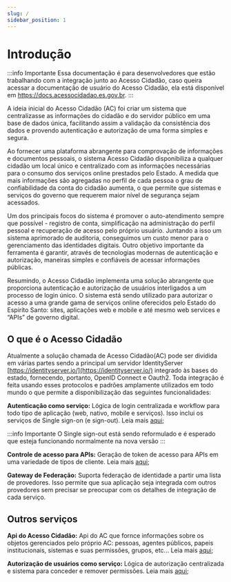 ```yaml
---
slug: /
sidebar_position: 1
---
```


# Introdução 

:::info Importante
Essa documentação é para desenvolvedores que estão trabalhando com a integração junto ao Acesso Cidadão, caso queira acessar a documentação de usuário do Acesso Cidadão, ela está disponível em https://docs.acessocidadao.es.gov.br.
:::

A ideia inicial do Acesso Cidadão (AC) foi criar um sistema que centralizasse as informações do cidadão e do servidor público em uma base de dados única, facilitando assim a validação da consistência dos dados e provendo autenticação e autorização de uma forma simples e segura. 

Ao fornecer uma plataforma abrangente para comprovação de informações e documentos pessoais, o sistema Acesso Cidadão disponibiliza a qualquer cidadão um local único e centralizado com as informações necessárias para o consumo dos serviços online prestados pelo Estado. A medida que mais informações são agregadas no perfil de cada pessoa o grau de confiabilidade da conta do cidadão aumenta, o que permite que sistemas e serviços do governo que requerem maior nível de segurança sejam acessados.

Um dos principais focos do sistema é promover o auto-atendimento sempre que possível - registro de conta, simplificação na administração do perfil pessoal e recuperação de acesso pelo próprio usuário. Juntando a isso um sistema aprimorado de auditoria, conseguimos um custo menor para o gerenciamento das identidades digitais. Outro objetivo importante da ferramenta é garantir, através de tecnologias modernas de autenticação e autorização, maneiras simples e confiáveis de acessar informações públicas. 

Resumindo, o Acesso Cidadão implementa uma solução abrangente que proporciona autenticação e autorização de usuários interligados a um processo de login único. O sistema está sendo utilizado para autorizar o acesso a uma grande gama de serviços online oferecidos pelo Estado do Espiríto Santo: sites, aplicações web e mobile e até mesmo web services e “APIs” de governo digital.

## O que é o Acesso Cidadão

Atualmente a solução chamada de Acesso Cidadão(AC) pode ser dividida em várias partes sendo a principal um servidor IdentityServer [https://identityserver.io/](https://identityserver.io/) integrado às bases do estado, fornecendo, portanto, OpenID Connect e Oauth2. Toda integração é feita usando esses protocolos e padrões amplamente utilizados em todo mundo o que permite a disponibilização das seguintes funcionalidades:

**Autenticação como serviço:** 
Lógica de login centralizada e workflow para todo tipo de aplicação (web, nativo, mobile e serviços). Isso inclui os serviços de Single sign-on (e sign-out). Leia mais [aqui](./AutenticacaoUsuarios/ComoGerarToken.md);

:::info Importante
 O Single sign-out está sendo reformulado e é esperado que esteja funcionando normalmente na nova versão
:::

**Controle de acesso para APIs:** 
Geração de token de acesso para APIs em uma variedade de tipos de cliente. Leia mais [aqui](./AutorizacaoSistemas/ComoGerarToken.md);

**Gateway de Federação:**
Suporta federação de identidade a partir uma lista de provedores. Isso permite que sua aplicação seja integrada com outros provedores sem precisar se preocupar com os detalhes de integração de cada serviço.

## Outros serviços

**Api do Acesso Cidadão:**
Api do AC que fornce informações sobre os objetos gerenciados pelo próprio AC: pessoas, agentes públicos, papeis institucionais, sistemas e suas permissões, grupos, etc... Leia mais [aqui](./Api/ApiAcessoCidadao.md);

**Autorização de usuários como serviço:**
Lógica de autorização centralizada e sistema para conceder e remover permissões. Leia mais [aqui](./AutorizacaoUsuarios/AutorizacaoUsuarios.md);

